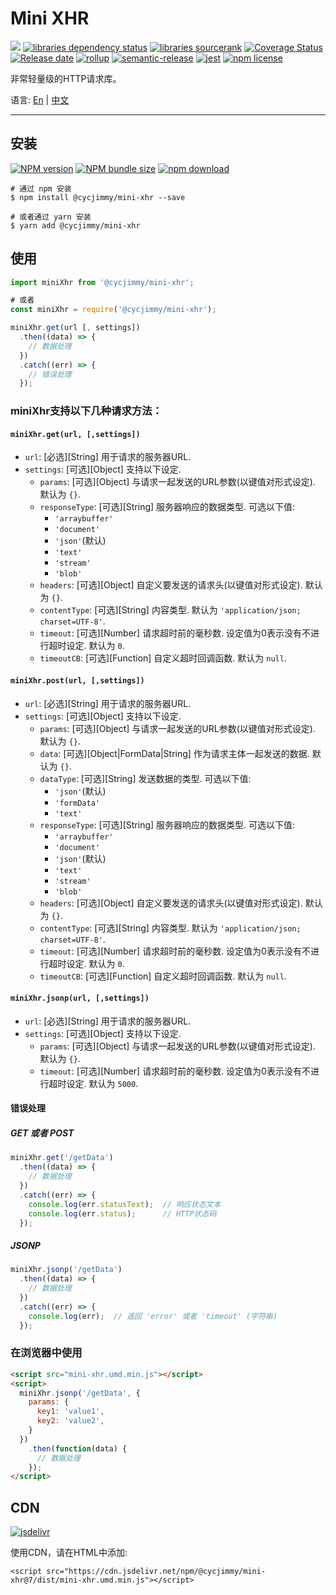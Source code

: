 # Mini XHR
![][workflows-badge-image]
[![libraries dependency status][libraries-status-image]][libraries-status-url]
[![libraries sourcerank][libraries-sourcerank-image]][libraries-sourcerank-url]
[![Coverage Status][coverage-image]][coverage-url]
[![Release date][release-date-image]][release-url]
[![rollup][rollup-image]][rollup-url]
[![semantic-release][semantic-image]][semantic-url]
[![jest][jest-image]][jest-url]
[![npm license][license-image]][download-url]

非常轻量级的HTTP请求库。

语言: [En][Readme-url-En] | [中文][Readme-url-ZhCN]
***

## 安装
[![NPM version][npm-image]][npm-url]
[![NPM bundle size][npm-bundle-size-image]][npm-url]
[![npm download][download-image]][download-url]

```shell
# 通过 npm 安装
$ npm install @cycjimmy/mini-xhr --save

# 或者通过 yarn 安装
$ yarn add @cycjimmy/mini-xhr
```

## 使用
```javascript
import miniXhr from '@cycjimmy/mini-xhr';

# 或者
const miniXhr = require('@cycjimmy/mini-xhr');

miniXhr.get(url [, settings])
  .then((data) => {
    // 数据处理
  })
  .catch((err) => {
    // 错误处理
  });
```

### miniXhr支持以下几种请求方法：
#### `miniXhr.get(url, [,settings])`
* `url`: [必选][String] 用于请求的服务器URL.
* `settings`: [可选][Object] 支持以下设定.
  * `params`: [可选][Object] 与请求一起发送的URL参数(以键值对形式设定). 默认为 `{}`.
  * `responseType`: [可选][String] 服务器响应的数据类型. 可选以下值:
    * `'arraybuffer'`
    * `'document'`
    * `'json'`(默认)
    * `'text'`
    * `'stream'`
    * `'blob'`
  * `headers`: [可选][Object] 自定义要发送的请求头(以键值对形式设定). 默认为 `{}`.
  * `contentType`: [可选][String] 内容类型. 默认为 `'application/json; charset=UTF-8'`.
  * `timeout`: [可选][Number] 请求超时前的毫秒数. 设定值为0表示没有不进行超时设定. 默认为 `0`.
  * `timeoutCB`: [可选][Function] 自定义超时回调函数. 默认为 `null`.
  
#### `miniXhr.post(url, [,settings])`
* `url`: [必选][String] 用于请求的服务器URL.
* `settings`: [可选][Object] 支持以下设定.
  * `params`: [可选][Object] 与请求一起发送的URL参数(以键值对形式设定). 默认为 `{}`.
  * `data`: [可选][Object|FormData|String] 作为请求主体一起发送的数据. 默认为 `{}`.
  * `dataType`: [可选][String] 发送数据的类型. 可选以下值:
    * `'json'`(默认)
    * `'formData'`
    * `'text'`
  * `responseType`: [可选][String] 服务器响应的数据类型. 可选以下值:
    * `'arraybuffer'`
    * `'document'`
    * `'json'`(默认)
    * `'text'`
    * `'stream'`
    * `'blob'`
  * `headers`: [可选][Object] 自定义要发送的请求头(以键值对形式设定). 默认为 `{}`.
  * `contentType`: [可选][String] 内容类型. 默认为 `'application/json; charset=UTF-8'`.
  * `timeout`: [可选][Number] 请求超时前的毫秒数. 设定值为0表示没有不进行超时设定. 默认为 `0`.
  * `timeoutCB`: [可选][Function] 自定义超时回调函数. 默认为 `null`.

#### `miniXhr.jsonp(url, [,settings])`
* `url`: [必选][String] 用于请求的服务器URL.
* `settings`: [可选][Object] 支持以下设定.
  * `params`: [可选][Object] 与请求一起发送的URL参数(以键值对形式设定). 默认为 `{}`.
  * `timeout`: [可选][Number] 请求超时前的毫秒数. 设定值为0表示没有不进行超时设定. 默认为 `5000`.

#### 错误处理
##### GET 或者 POST
```javascript
miniXhr.get('/getData')
  .then((data) => {
    // 数据处理
  })
  .catch((err) => {
    console.log(err.statusText);  // 响应状态文本
    console.log(err.status);      // HTTP状态码
  });
```

##### JSONP
```javascript
miniXhr.jsonp('/getData')
  .then((data) => {
    // 数据处理
  })
  .catch((err) => {
    console.log(err);  // 返回 'error' 或者 'timeout' (字符串)
  });
```

### 在浏览器中使用
```html
<script src="mini-xhr.umd.min.js"></script>
<script>
  miniXhr.jsonp('/getData', {
    params: {
      key1: 'value1',
      key2: 'value2',
    }
  })
    .then(function(data) {
      // 数据处理
    });
</script>
```

## CDN
[![jsdelivr][jsdelivr-image]][jsdelivr-url]

使用CDN，请在HTML中添加:
```text
<script src="https://cdn.jsdelivr.net/npm/@cycjimmy/mini-xhr@7/dist/mini-xhr.umd.min.js"></script>
```

<!-- Links: -->
[npm-image]: https://img.shields.io/npm/v/@cycjimmy/mini-xhr
[npm-url]: https://npmjs.org/package/@cycjimmy/mini-xhr
[npm-bundle-size-image]: https://img.shields.io/bundlephobia/min/@cycjimmy/mini-xhr

[download-image]: https://img.shields.io/npm/dt/@cycjimmy/mini-xhr
[download-url]: https://npmjs.org/package/@cycjimmy/mini-xhr

[jsdelivr-image]: https://img.shields.io/jsdelivr/npm/hy/@cycjimmy/mini-xhr
[jsdelivr-url]: https://www.jsdelivr.com/package/npm/@cycjimmy/mini-xhr

[workflows-badge-image]: https://github.com/cycjimmy/mini-xhr/workflows/Test%20CI/badge.svg

[libraries-status-image]: https://img.shields.io/librariesio/release/npm/@cycjimmy/mini-xhr
[libraries-sourcerank-image]: https://img.shields.io/librariesio/sourcerank/npm/@cycjimmy/mini-xhr
[libraries-status-url]: https://libraries.io/github/cycjimmy/mini-xhr
[libraries-sourcerank-url]: https://libraries.io/npm/@cycjimmy%2Fmini-xhr

[coverage-image]: https://img.shields.io/coveralls/github/cycjimmy/mini-xhr
[coverage-url]: https://coveralls.io/github/cycjimmy/mini-xhr

[release-date-image]: https://img.shields.io/github/release-date/cycjimmy/mini-xhr
[release-url]: https://github.com/cycjimmy/mini-xhr/releases

[rollup-image]: https://img.shields.io/github/package-json/dependency-version/cycjimmy/mini-xhr/dev/rollup
[rollup-url]: https://github.com/rollup/rollup

[semantic-image]: https://img.shields.io/badge/%20%20%F0%9F%93%A6%F0%9F%9A%80-semantic--release-e10079.svg
[semantic-url]: https://github.com/semantic-release/semantic-release

[jest-image]: https://img.shields.io/badge/tested_with-jest-99424f.svg
[jest-url]: https://github.com/facebook/jest

[license-image]: https://img.shields.io/npm/l/@cycjimmy/mini-xhr

[Readme-url-En]: ./README.md
[Readme-url-ZhCN]: ./README_zhCN.md
